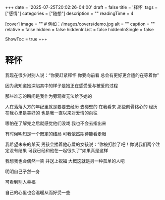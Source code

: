 +++
date = '2025-07-25T20:02:26-04:00'
draft = false
title = '释怀'
tags = ["感情"]
categories = ["随想"]
description = ""
readingTime = 4

[cover]
image = ""          # 例如：/images/covers/demo.jpg
alt = ""
caption = ""
relative = false
hidden = false
hiddenInList = false
hiddenInSingle = false

ShowToc = true
+++

# 释怀


我现在很少对别人说：“你要赶紧释怀 你要向前看 总会有更好更合适的在等着你”

因为我知道她深陷其中的样子是她正在感受爱与被爱的过程 

那些难忘的瞬间是我作为旁观者无法给予她的 

人在落落大方的年纪里就是要要去经历 去碰壁的 在我看来 那些刻骨铭心的
经历在我心里是美好的 也是我一直以来对爱情的向往 

哪怕在了解完之后就感觉他们没戏 我也不会去指出来 

有时候明知是一个既定的结局 可我依然期待能看走眼 

我希望未来的某天 男孩会搂着他心爱的女孩说：“你被打脸了吧！你说我们两个注定没有结果 可我已经和他在一起很久了”如果真是这样 

我想我也会偶然一笑 并送上祝福 大概这就是另一种孤单的人吧 

明明自己孑然一身 

可看到别人幸福 

自己的心里也会温暖从而好受一些
